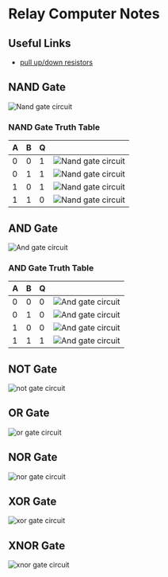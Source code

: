 # Relay Computer Notes

## Useful Links

- [pull up/down resistors](https://en.wikipedia.org/wiki/Pull-up_resistor)

## NAND Gate

![Nand gate circuit](./img/nand.svg)

### NAND Gate Truth Table

| A   | B   | Q   |                                         |
| --- | --- | --- | --------------------------------------- |
| 0   | 0   | 1   | ![Nand gate circuit](./img/nand_00.svg) |
| 0   | 1   | 1   | ![Nand gate circuit](./img/nand_01.svg) |
| 1   | 0   | 1   | ![Nand gate circuit](./img/nand_10.svg) |
| 1   | 1   | 0   | ![Nand gate circuit](./img/nand_11.svg) |

## AND Gate

![And gate circuit](./img/and.svg)

### AND Gate Truth Table

| A   | B   | Q   |                                       |
| --- | --- | --- | ------------------------------------- |
| 0   | 0   | 0   | ![And gate circuit](./img/and_00.svg) |
| 0   | 1   | 0   | ![And gate circuit](./img/and_01.svg) |
| 1   | 0   | 0   | ![And gate circuit](./img/and_10.svg) |
| 1   | 1   | 1   | ![And gate circuit](./img/and_11.svg) |

## NOT Gate

![not gate circuit](./img/not.svg)

## OR Gate

![or gate circuit](./img/or.svg)

## NOR Gate

![nor gate circuit](./img/nor.svg)

## XOR Gate

![xor gate circuit](./img/xor.svg)

## XNOR Gate

![xnor gate circuit](./img/xnor.svg)
